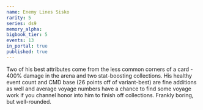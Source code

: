 ```yaml
---
name: Enemy Lines Sisko
rarity: 5
series: ds9
memory_alpha:
bigbook_tier: 5
events: 13
in_portal: true
published: true
---
```


Two of his best attributes come from the less common corners of a card - 400% damage in the arena and two stat-boosting collections. His healthy event count and CMD base (26 points off of variant-best) are fine additions as well and average voyage numbers have a chance to find some voyage work if you channel honor into him to finish off collections. Frankly boring, but well-rounded.
